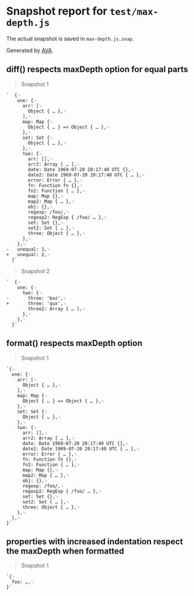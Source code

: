 # Snapshot report for `test/max-depth.js`

The actual snapshot is saved in `max-depth.js.snap`.

Generated by [AVA](https://avajs.dev).

## diff() respects maxDepth option for equal parts

> Snapshot 1

    `  {␊
        one: {␊
          arr: [␊
            Object { … },␊
          ],␊
          map: Map {␊
            Object { … } => Object { … },␊
          },␊
          set: Set {␊
            Object { … },␊
          },␊
          two: {␊
            arr: [],␊
            arr2: Array [ … ],␊
            date: Date 1969-07-20 20:17:40 UTC {},␊
            date2: Date 1969-07-20 20:17:40 UTC { … },␊
            error: Error { … },␊
            fn: Function fn {},␊
            fn2: Function { … },␊
            map: Map {},␊
            map2: Map { … },␊
            obj: {},␊
            regexp: /foo/,␊
            regexp2: RegExp { /foo/ … },␊
            set: Set {},␊
            set2: Set { … },␊
            three: Object { … },␊
          },␊
        },␊
    -   unequal: 1,␊
    +   unequal: 2,␊
      }`

> Snapshot 2

    `  {␊
        one: {␊
          two: {␊
    -       three: 'baz',␊
    +       three: 'qux',␊
            three2: Array [ … ],␊
          },␊
        },␊
      }`

## format() respects maxDepth option

> Snapshot 1

    `{␊
      one: {␊
        arr: [␊
          Object { … },␊
        ],␊
        map: Map {␊
          Object { … } => Object { … },␊
        },␊
        set: Set {␊
          Object { … },␊
        },␊
        two: {␊
          arr: [],␊
          arr2: Array [ … ],␊
          date: Date 1969-07-20 20:17:40 UTC {},␊
          date2: Date 1969-07-20 20:17:40 UTC { … },␊
          error: Error { … },␊
          fn: Function fn {},␊
          fn2: Function { … },␊
          map: Map {},␊
          map2: Map { … },␊
          obj: {},␊
          regexp: /foo/,␊
          regexp2: RegExp { /foo/ … },␊
          set: Set {},␊
          set2: Set { … },␊
          three: Object { … },␊
        },␊
      },␊
    }`

## properties with increased indentation respect the maxDepth when formatted

> Snapshot 1

    `{␊
      foo: …,␊
    }`
